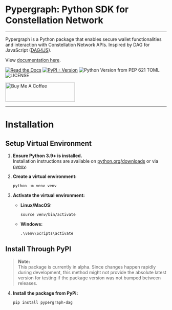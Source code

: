 # Pypergraph: Python SDK for Constellation Network
---

Pypergraph is a Python package that enables secure wallet functionalities and interaction with Constellation Network APIs. Inspired by DAG for JavaScript ([DAG4JS](https://github.com/StardustCollective/dag4.js)).

View [documentation here](https://pypergraph-dag.readthedocs.io).

[![Read the Docs](https://img.shields.io/readthedocs/pypergraph-dag)](https://pypergraph-dag.readthedocs.io)
[![PyPI - Version](https://img.shields.io/pypi/v/pypergraph-dag)](https://pypi.org/project/pypergraph-dag/)
![Python Version from PEP 621 TOML](https://img.shields.io/python/required-version-toml?tomlFilePath=https%3A%2F%2Fraw.githubusercontent.com%2Fbuzzgreyday%2Fpypergraph%2Frefs%2Fheads%2Fmaster%2Fpyproject.toml)
![LICENSE](https://img.shields.io/badge/license-MIT-blue.svg)

<a href="https://www.buymeacoffee.com/buzzgreyday" target="_blank"><img src="https://cdn.buymeacoffee.com/buttons/v2/default-yellow.png" alt="Buy Me A Coffee" style="height: 60px !important;width: 217px !important;" ></a>

---

# Installation

## Setup Virtual Environment

1. **Ensure Python 3.9+ is installed.**  
   Installation instructions are available on [python.org/downloads](https://www.python.org/downloads/) or via [pyenv](https://github.com/pyenv/pyenv).

2. **Create a virtual environment:**

       python -m venv venv

3. **Activate the virtual environment:**

   - **Linux/MacOS:**

         source venv/bin/activate

   - **Windows:**

         .\venv\Scripts\activate

## Install Through PyPI

> **Note:**  
> This package is currently in alpha. Since changes happen rapidly during development, this method might not provide the absolute latest version for testing if the package version was not bumped between releases.

4. **Install the package from PyPi:**

       pip install pypergraph-dag
